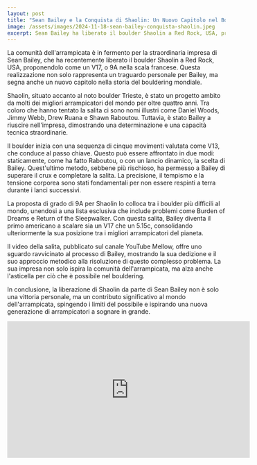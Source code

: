 ```yaml
---
layout: post
title: "Sean Bailey e la Conquista di Shaolin: Un Nuovo Capitolo nel Boulder"
image: /assets/images/2024-11-18-sean-bailey-conquista-shaolin.jpeg
excerpt: Sean Bailey ha liberato il boulder Shaolin a Red Rock, USA, proponendolo come un V17, segnando un nuovo capitolo nella storia del bouldering mondiale.
---
```

La comunità dell'arrampicata è in fermento per la straordinaria impresa di Sean Bailey, che ha recentemente liberato il boulder Shaolin a Red Rock, USA, proponendolo come un V17, o 9A nella scala francese. Questa realizzazione non solo rappresenta un traguardo personale per Bailey, ma segna anche un nuovo capitolo nella storia del bouldering mondiale.

Shaolin, situato accanto al noto boulder Trieste, è stato un progetto ambito da molti dei migliori arrampicatori del mondo per oltre quattro anni. Tra coloro che hanno tentato la salita ci sono nomi illustri come Daniel Woods, Jimmy Webb, Drew Ruana e Shawn Raboutou. Tuttavia, è stato Bailey a riuscire nell'impresa, dimostrando una determinazione e una capacità tecnica straordinarie.

Il boulder inizia con una sequenza di cinque movimenti valutata come V13, che conduce al passo chiave. Questo può essere affrontato in due modi: staticamente, come ha fatto Raboutou, o con un lancio dinamico, la scelta di Bailey. Quest'ultimo metodo, sebbene più rischioso, ha permesso a Bailey di superare il crux e completare la salita. La precisione, il tempismo e la tensione corporea sono stati fondamentali per non essere respinti a terra durante i lanci successivi.

La proposta di grado di 9A per Shaolin lo colloca tra i boulder più difficili al mondo, unendosi a una lista esclusiva che include problemi come Burden of Dreams e Return of the Sleepwalker. Con questa salita, Bailey diventa il primo americano a scalare sia un V17 che un 5.15c, consolidando ulteriormente la sua posizione tra i migliori arrampicatori del pianeta.

Il video della salita, pubblicato sul canale YouTube Mellow, offre uno sguardo ravvicinato al processo di Bailey, mostrando la sua dedizione e il suo approccio metodico alla risoluzione di questo complesso problema. La sua impresa non solo ispira la comunità dell'arrampicata, ma alza anche l'asticella per ciò che è possibile nel bouldering.

In conclusione, la liberazione di Shaolin da parte di Sean Bailey non è solo una vittoria personale, ma un contributo significativo al mondo dell'arrampicata, spingendo i limiti del possibile e ispirando una nuova generazione di arrampicatori a sognare in grande.

<iframe width="560" height="315" src="https://www.youtube.com/embed/_9mPC5drdAM?si=tst17RO7hYrHJg67" title="YouTube video player" frameborder="0" allow="accelerometer; autoplay; clipboard-write; encrypted-media; gyroscope; picture-in-picture; web-share" referrerpolicy="strict-origin-when-cross-origin" allowfullscreen></iframe>
